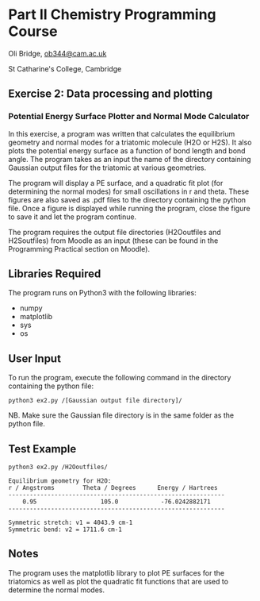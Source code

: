# Part II Chemistry Programming Course
Oli Bridge, <ob344@cam.ac.uk>

St Catharine's College, Cambridge

## Exercise 2: Data processing and plotting
### Potential Energy Surface Plotter and Normal Mode Calculator

In this exercise, a program was written that calculates the equilibrium geometry and normal modes for a triatomic molecule (H2O or H2S). It also plots the potential energy surface as a function of bond length and bond angle. The program takes as an input the name of the directory containing Gaussian output files for the triatomic at various geometries.

The program will display a PE surface, and a quadratic fit plot (for determining the normal modes) for small oscillations in r and theta. These figures are also saved as .pdf files to the directory containing the python file. Once a figure is displayed while running the program, close the figure to save it and let the program continue.

The program requires the output file directories (H2Ooutfiles and H2Soutfiles) from Moodle as an input (these can be found in the Programming Practical section on Moodle).

## Libraries Required
The program runs on Python3 with the following libraries:
- numpy
- matplotlib
- sys
- os

## User Input
To run the program, execute the following command in the directory containing the python file:
```
python3 ex2.py /[Gaussian output file directory]/
```
NB. Make sure the Gaussian file directory is in the same folder as the python file.

## Test Example
```
python3 ex2.py /H2Ooutfiles/

Equilibrium geometry for H2O:
r / Angstroms        Theta / Degrees      Energy / Hartrees   
-------------------------------------------------------------
    0.95                  105.0            -76.0242882171 
-------------------------------------------------------------

Symmetric stretch: v1 = 4043.9 cm-1
Symmetric bend: v2 = 1711.6 cm-1

```

## Notes 
The program uses the matplotlib library to plot PE surfaces for the triatomics as well as plot the quadratic fit functions that are used to determine the normal modes.
